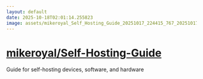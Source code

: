 ```yaml
---
layout: default
date: 2025-10-18T02:01:14.255823
image: assets/mikeroyal_Self_Hosting_Guide_20251017_224415_767_20251017_224646--20251018T004646984--cropped.png
---
```


# [mikeroyal/Self-Hosting-Guide](https://github.com/mikeroyal/Self-Hosting-Guide/)

Guide for self-hosting devices, software, and hardware
